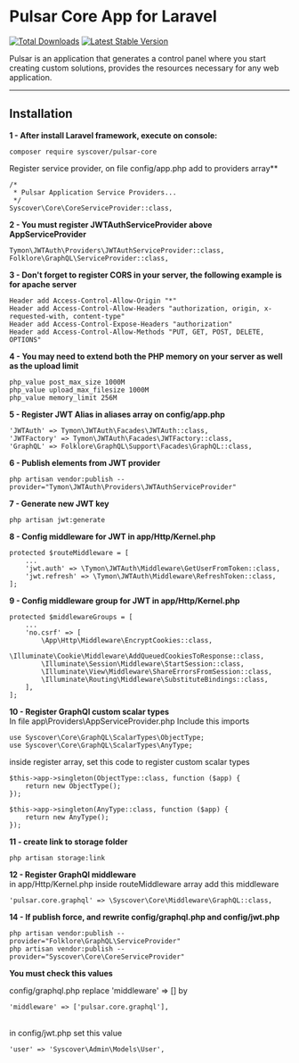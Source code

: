 # Pulsar Core App for Laravel

[![Total Downloads](https://poser.pugx.org/syscover/pulsar-core/downloads)](https://packagist.org/packages/syscover/pulsar-core)
[![Latest Stable Version](http://img.shields.io/github/release/syscover/pulsar-core.svg)](https://packagist.org/packages/syscover/pulsar-core)

Pulsar is an application that generates a control panel where you start creating custom solutions, provides the resources necessary for any web application.

---

## Installation

**1 - After install Laravel framework, execute on console:**
```
composer require syscover/pulsar-core
```

Register service provider, on file config/app.php add to providers array**
```
/*
 * Pulsar Application Service Providers...
 */
Syscover\Core\CoreServiceProvider::class,
```

**2 - You must register JWTAuthServiceProvider above AppServiceProvider**
```
Tymon\JWTAuth\Providers\JWTAuthServiceProvider::class,
Folklore\GraphQL\ServiceProvider::class,
```

**3 - Don't forget to register CORS in your server, the following example is for apache server**
```
Header add Access-Control-Allow-Origin "*"
Header add Access-Control-Allow-Headers "authorization, origin, x-requested-with, content-type"
Header add Access-Control-Expose-Headers "authorization"
Header add Access-Control-Allow-Methods "PUT, GET, POST, DELETE, OPTIONS"
```

**4 - You may need to extend both the PHP memory on your server as well as the upload limit**
```
php_value post_max_size 1000M
php_value upload_max_filesize 1000M
php_value memory_limit 256M
```

**5 - Register JWT Alias in aliases array on config/app.php**
```
'JWTAuth' => Tymon\JWTAuth\Facades\JWTAuth::class,
'JWTFactory' => Tymon\JWTAuth\Facades\JWTFactory::class,
'GraphQL' => Folklore\GraphQL\Support\Facades\GraphQL::class,
```

**6 - Publish elements from JWT provider**
```
php artisan vendor:publish --provider="Tymon\JWTAuth\Providers\JWTAuthServiceProvider"
```

**7 - Generate new JWT key**
```
php artisan jwt:generate
```

**8 - Config middleware for JWT in app/Http/Kernel.php**
```
protected $routeMiddleware = [
    ...
    'jwt.auth' => \Tymon\JWTAuth\Middleware\GetUserFromToken::class,
    'jwt.refresh' => \Tymon\JWTAuth\Middleware\RefreshToken::class,
];
```

**9 - Config middleware group for JWT in app/Http/Kernel.php**
```
protected $middlewareGroups = [
    ...
    'no.csrf' => [
        \App\Http\Middleware\EncryptCookies::class,
        \Illuminate\Cookie\Middleware\AddQueuedCookiesToResponse::class,
        \Illuminate\Session\Middleware\StartSession::class,
        \Illuminate\View\Middleware\ShareErrorsFromSession::class,
        \Illuminate\Routing\Middleware\SubstituteBindings::class,
    ],
];
```

**10 - Register GraphQl custom scalar types**
<br>In file app\Providers\AppServiceProvider.php
Include this imports
```
use Syscover\Core\GraphQL\ScalarTypes\ObjectType;
use Syscover\Core\GraphQL\ScalarTypes\AnyType;
```

inside register array, set this code to register custom scalar types
```
$this->app->singleton(ObjectType::class, function ($app) {
    return new ObjectType();
});

$this->app->singleton(AnyType::class, function ($app) {
    return new AnyType();
});
```

**11 - create link to storage folder**
```
php artisan storage:link
```

**12 - Register GraphQl middleware**
<br>in app/Http/Kernel.php inside routeMiddleware array add this middleware
```
'pulsar.core.graphql' => \Syscover\Core\Middleware\GraphQL::class,
```

**14 - If publish force, and rewrite  config/graphql.php and config/jwt.php**
```
php artisan vendor:publish --provider="Folklore\GraphQL\ServiceProvider"
php artisan vendor:publish --provider="Syscover\Core\CoreServiceProvider"
```

**You must check this values**

config/graphql.php replace 'middleware' => [] by
```
'middleware' => ['pulsar.core.graphql'],
```

<br>in config/jwt.php set this value
```
'user' => 'Syscover\Admin\Models\User',
```

